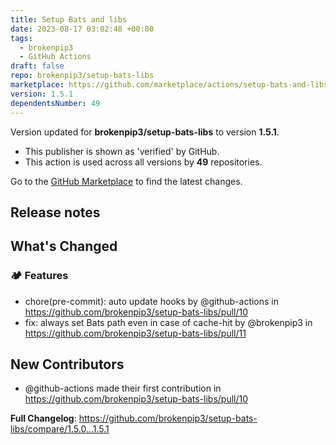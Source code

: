 ```yaml
---
title: Setup Bats and libs
date: 2023-08-17 03:02:48 +00:00
tags:
  - brokenpip3
  - GitHub Actions
draft: false
repo: brokenpip3/setup-bats-libs
marketplace: https://github.com/marketplace/actions/setup-bats-and-libs
version: 1.5.1
dependentsNumber: 49
---
```



Version updated for **brokenpip3/setup-bats-libs** to version **1.5.1**.
- This publisher is shown as 'verified' by GitHub.
- This action is used across all versions by **49** repositories.

Go to the [GitHub Marketplace](https://github.com/marketplace/actions/setup-bats-and-libs) to find the latest changes.

## Release notes

<!-- Release notes generated using configuration in .github/release.yaml at 1.5.1 -->

## What's Changed
### 🏕 Features
* chore(pre-commit): auto update hooks by @github-actions in https://github.com/brokenpip3/setup-bats-libs/pull/10
* fix: always set Bats path even in case of cache-hit by @brokenpip3 in https://github.com/brokenpip3/setup-bats-libs/pull/11

## New Contributors
* @github-actions made their first contribution in https://github.com/brokenpip3/setup-bats-libs/pull/10

**Full Changelog**: https://github.com/brokenpip3/setup-bats-libs/compare/1.5.0...1.5.1

